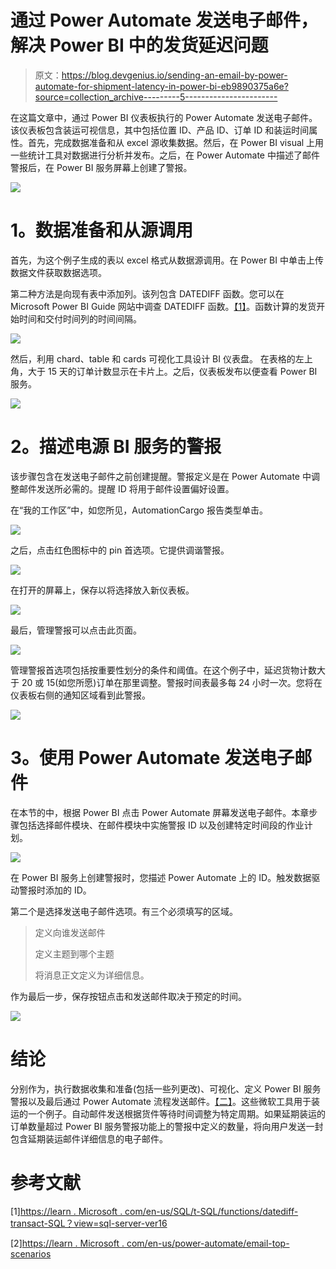 # 通过 Power Automate 发送电子邮件，解决 Power BI 中的发货延迟问题

> 原文：<https://blog.devgenius.io/sending-an-email-by-power-automate-for-shipment-latency-in-power-bi-eb9890375a6e?source=collection_archive---------5----------------------->

在这篇文章中，通过 Power BI 仪表板执行的 Power Automate 发送电子邮件。该仪表板包含装运可视信息，其中包括位置 ID、产品 ID、订单 ID 和装运时间属性。首先，完成数据准备和从 excel 源收集数据。然后，在 Power BI visual 上用一些统计工具对数据进行分析并发布。之后，在 Power Automate 中描述了邮件警报后，在 Power BI 服务屏幕上创建了警报。

![](img/714642621780f8082d15c3df386d671f.png)

# **1。数据准备和从源调用**

首先，为这个例子生成的表以 excel 格式从数据源调用。在 Power BI 中单击上传数据文件获取数据选项。

第二种方法是向现有表中添加列。该列包含 DATEDIFF 函数。您可以在 Microsoft Power BI Guide 网站中调查 DATEDIFF 函数。[【1】](https://learn.microsoft.com/en-us/sql/t-sql/functions/datediff-transact-sql?view=sql-server-ver16)。函数计算的发货开始时间和交付时间列的时间间隔。

![](img/6b249ac2b31a7ec27ffad352021bc7e7.png)

然后，利用 chard、table 和 cards 可视化工具设计 BI 仪表盘。
在表格的左上角，大于 15 天的订单计数显示在卡片上。之后，仪表板发布以便查看 Power BI 服务。

![](img/ba4711f35325b1d14b2f3c369a30bf97.png)

# **2。描述电源 BI 服务的警报**

该步骤包含在发送电子邮件之前创建提醒。警报定义是在 Power Automate 中调整邮件发送所必需的。提醒 ID 将用于邮件设置偏好设置。

在“我的工作区”中，如您所见，AutomationCargo 报告类型单击。

![](img/9243e3efdb311b75834535359f880397.png)

之后，点击红色图标中的 pin 首选项。它提供调谐警报。

![](img/ccef7689b2f5da44b1ecd6500f3e659e.png)

在打开的屏幕上，保存以将选择放入新仪表板。

![](img/404ff4aee7d7104204ee645103720ad6.png)

最后，管理警报可以点击此页面。

![](img/57ab122f426927f44cd8cfd96a0c49ef.png)

管理警报首选项包括按重要性划分的条件和阈值。在这个例子中，延迟货物计数大于 20 或 15(如您所愿)订单在那里调整。警报时间表最多每 24 小时一次。您将在仪表板右侧的通知区域看到此警报。

![](img/948c8e3675343f78aea4421aa7a952ce.png)

# **3。使用 Power Automate 发送电子邮件**

在本节的中，根据 Power BI 点击 Power Automate 屏幕发送电子邮件。本章步骤包括选择邮件模块、在邮件模块中实施警报 ID 以及创建特定时间段的作业计划。

![](img/345d8d3363587f9e10a415ce1ea202e5.png)

在 Power BI 服务上创建警报时，您描述 Power Automate 上的 ID。触发数据驱动警报时添加的 ID。

第二个是选择发送电子邮件选项。有三个必须填写的区域。

> 定义向谁发送邮件
> 
> 定义主题到哪个主题
> 
> 将消息正文定义为详细信息。

作为最后一步，保存按钮点击和发送邮件取决于预定的时间。

![](img/b87b5953da633b2ed133e03c60c8db1d.png)

# **结论**

分别作为，执行数据收集和准备(包括一些列更改)、可视化、定义 Power BI 服务警报以及最后通过 Power Automate 流程发送邮件。[【二】](https://learn.microsoft.com/en-us/power-automate/email-top-scenarios)。这些微软工具用于装运的一个例子。自动邮件发送根据货件等待时间调整为特定周期。如果延期装运的订单数量超过 Power BI 服务警报功能上的警报中定义的数量，将向用户发送一封包含延期装运邮件详细信息的电子邮件。

# **参考文献**

[1][https://learn . Microsoft . com/en-us/SQL/t-SQL/functions/datediff-transact-SQL？view=sql-server-ver16](https://learn.microsoft.com/en-us/sql/t-sql/functions/datediff-transact-sql?view=sql-server-ver16)

[2][https://learn . Microsoft . com/en-us/power-automate/email-top-scenarios](https://learn.microsoft.com/en-us/power-automate/email-top-scenarios)